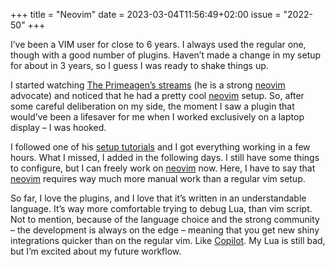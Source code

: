 +++
title       = "Neovim"
date        = 2023-03-04T11:56:49+02:00
issue       = "2022-50"
+++

I’ve been a VIM user for close to 6 years. I always used the regular one, though with a good number of plugins. Haven’t made a change in my setup for about in 3 years, so I guess I was ready to shake things up.

I started watching [The Primeagen’s streams](https://www.twitch.tv/theprimeagen) (he is a strong [neovim](http://neovim.io) advocate) and noticed that he had a pretty cool [neovim](http://neovim.io) setup. So, after some careful deliberation on my side, the moment I saw a plugin that would’ve been a lifesaver for me when I worked exclusively on a laptop display – I was hooked.

I followed one of his [setup tutorials](https://youtu.be/w7i4amO_zaE) and I got everything working in a few hours. What I missed, I added in the following days. I still have some things to configure, but I can freely work on [neovim](http://neovim.io) now. Here, I have to say that [neovim](http://neovim.io) requires way much more manual work than a regular vim setup.

So far, I love the plugins, and I love that it’s written in an understandable language. It’s way more comfortable trying to debug Lua, than vim script. Not to mention, because of the language choice and the strong community – the development is always on the edge – meaning that you get new shiny integrations quicker than on the regular vim. Like [Copilot](https://github.com/features/copilot/). My Lua is still bad, but I’m excited about my future workflow.
